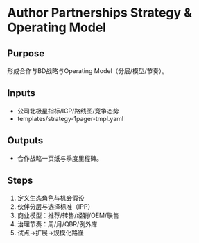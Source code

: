 # Author Partnerships Strategy & Operating Model

## Purpose

形成合作与BD战略与Operating Model（分层/模型/节奏）。

## Inputs

- 公司北极星指标/ICP/路线图/竞争态势
- templates/strategy-1pager-tmpl.yaml

## Outputs

- 合作战略一页纸与季度里程碑。

## Steps

1. 定义生态角色与机会假设
2. 伙伴分层与选择标准（IPP）
3. 商业模型：推荐/转售/经销/OEM/联售
4. 治理节奏：周/月/QBR/例外库
5. 试点→扩展→规模化路径
